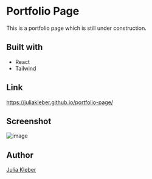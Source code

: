 # Portfolio Page

This is a portfolio page which is still under construction.

## Built with

- React
- Tailwind

## Link

https://juliakleber.github.io/portfolio-page/

## Screenshot

![image](https://github.com/JuliaKleber/portfolio-page/assets/142741980/435a3786-126e-49fa-bbea-225cf9c39bb9)

## Author

[Julia Kleber](https://github.com/JuliaKleber)







